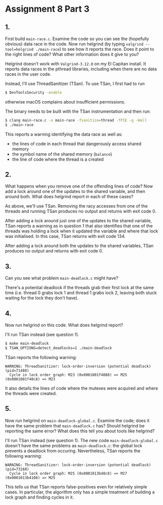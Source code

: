 # Assignment 8 Part 3

## 1. 

First build `main-race.c`. Examine the code so you can see the (hopefully obvious) data race in the code. Now run helgrind (by typing `valgrind --tool=helgrind ./main-race`) to see how it reports the race. Does it point to the right lines of code? What other information does it give to you?

Helgrind doesn't work with `Valgrind-3.12.0` on my El Capitan install. It reports data races in the pthread libraries, including when there are no data races in the user code.

Instead, I'll use ThreadSanitizer (TSan). To use TSan, I first had to run

```sh
$ DevToolsSecurity -enable
```

otherwise macOS complains about insufficient permissions.

The binary needs to be built with the TSan instrumentation and then run:

```sh
$ clang main-race.c -o main-race -fsanitize=thread -fPIE -g -Wall
$ ./main-race
```

This reports a warning identifying the data race as well as:
* the lines of code in each thread that dangerously access shared memory
* the symbol name of the shared memory (`balance`)
* the line of code where the thread is a created


## 2. 

What happens when you remove one of the offending lines of code? Now add a lock around one of the updates to the shared variable, and then around both. What does helgrind report in each of these cases?

As above, we'll use TSan. Removing the racy accesses from one of the threads and running TSan produces no output and returns with exit code 0.

After adding a lock around just one of the updates to the shared variable, TSan reports a warning as in question 1 that also identifies that one of the threads was holding a lock when it updated the variable and where that lock was initialised. In this case, TSan returns with exit code 134.

After adding a lock around both the updates to the shared variables, TSan produces no output and returns with exit code 0.

## 3. 

Can you see what problem `main-deadlock.c` might have?

There's a potential deadlock if the threads grab their first lock at the same time (i.e. thread 0 grabs lock 1 and thread 1 grabs lock 2, leaving both stuck waiting for the lock they don't have).


## 4. 

Now run helgrind on this code. What does helgrind report?

I'll run TSan instead (see question 1).

```sh
$ make main-deadlock
$ TSAN_OPTIONS=detect_deadlocks=1 ./main-deadlock
```

TSan reports the following warning:

```
WARNING: ThreadSanitizer: lock-order-inversion (potential deadlock) (pid=71488)
  Cycle in lock order graph: M23 (0x0001001f4088) => M25 (0x0001001f40c8) => M23
```

It also details the lines of code where the mutexes were acquired and where the threads were created.


## 5. 

Now run helgrind on `main-deadlock-global.c`.  Examine the code; does it have the same problem that `main-deadlock.c` has? Should helgrind be reporting the same error? What does this tell you about tools like helgrind?

I'll run TSan instead (see question 1). The new code `main-deadlock-global.c` doesn't have the same problems as `main-deadlock.c`: the global lock prevents a deadlock from occuring. Nevertheless, TSan reports the following warning:

```
WARNING: ThreadSanitizer: lock-order-inversion (potential deadlock) (pid=73168)
  Cycle in lock order graph: M25 (0x0001013b40c8) => M27 (0x0001013b4108) => M25
```

This tells us that TSan reports false-positives even for relatively simple cases. In particular, the algorithm only has a simple treatment of building a lock graph and finding cycles in it.
